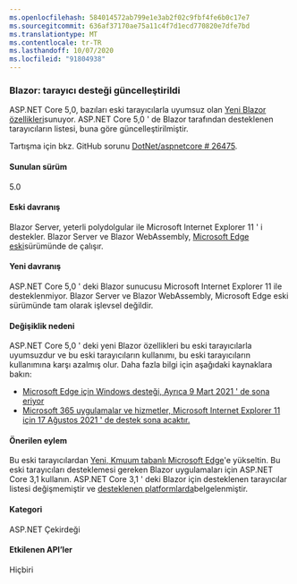 ```yaml
---
ms.openlocfilehash: 584014572ab799e1e3ab2f02c9fbf4fe6b0c17e7
ms.sourcegitcommit: 636af37170ae75a11c4f7d1ecd770820e7dfe7bd
ms.translationtype: MT
ms.contentlocale: tr-TR
ms.lasthandoff: 10/07/2020
ms.locfileid: "91804938"
---
```

### <a name="blazor-updated-browser-support"></a>Blazor: tarayıcı desteği güncelleştirildi

ASP.NET Core 5,0, bazıları eski tarayıcılarla uyumsuz olan [Yeni Blazor özellikleri](https://github.com/dotnet/aspnetcore/issues/21514)sunuyor. ASP.NET Core 5,0 ' de Blazor tarafından desteklenen tarayıcıların listesi, buna göre güncelleştirilmiştir.

Tartışma için bkz. GitHub sorunu [DotNet/aspnetcore # 26475](https://github.com/dotnet/aspnetcore/issues/26475).

#### <a name="version-introduced"></a>Sunulan sürüm

5.0

#### <a name="old-behavior"></a>Eski davranış

Blazor Server, yeterli polydolgular ile Microsoft Internet Explorer 11 ' i destekler. Blazor Server ve Blazor WebAssembly, [Microsoft Edge eski](https://support.microsoft.com/help/4533505/what-is-microsoft-edge-legacy)sürümünde de çalışır.

#### <a name="new-behavior"></a>Yeni davranış

ASP.NET Core 5,0 ' deki Blazor sunucusu Microsoft Internet Explorer 11 ile desteklenmiyor. Blazor Server ve Blazor WebAssembly, Microsoft Edge eski sürümünde tam olarak işlevsel değildir.

#### <a name="reason-for-change"></a>Değişiklik nedeni

ASP.NET Core 5,0 ' deki yeni Blazor özellikleri bu eski tarayıcılarla uyumsuzdur ve bu eski tarayıcıların kullanımı, bu eski tarayıcıların kullanımına karşı azalmış olur. Daha fazla bilgi için aşağıdaki kaynaklara bakın:

* [Microsoft Edge için Windows desteği, Ayrıca 9 Mart 2021 ' de sona eriyor](https://support.microsoft.com/help/4533505/what-is-microsoft-edge-legacy)
* [Microsoft 365 uygulamalar ve hizmetler, Microsoft Internet Explorer 11 için 17 Ağustos 2021 ' de destek sona acaktır.](/lifecycle/announcements/m365-ie11-microsoft-edge-legacy)

#### <a name="recommended-action"></a>Önerilen eylem

Bu eski tarayıcılardan [Yeni, Kmuum tabanlı Microsoft Edge](https://www.microsoft.com/edge)'e yükseltin. Bu eski tarayıcıları desteklemesi gereken Blazor uygulamaları için ASP.NET Core 3,1 kullanın. ASP.NET Core 3,1 ' deki Blazor için desteklenen tarayıcılar listesi değişmemiştir ve [desteklenen platformlarda](/aspnet/core/blazor/supported-platforms?view=aspnetcore-3.1)belgelenmiştir.

#### <a name="category"></a>Kategori

ASP.NET Çekirdeği

#### <a name="affected-apis"></a>Etkilenen API’ler

Hiçbiri

<!--

#### Affected APIs

Not detectable via API analysis

-->
